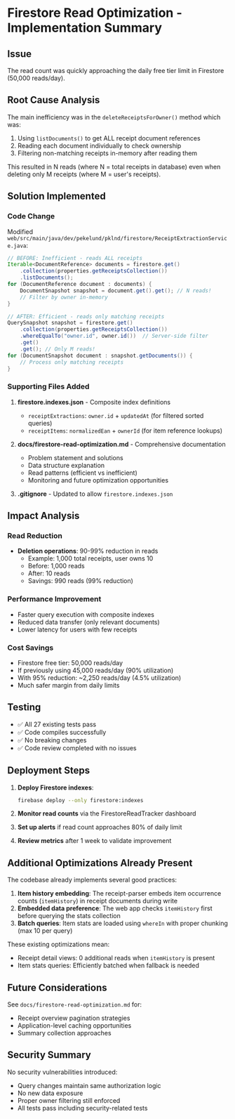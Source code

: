 # Firestore Read Optimization - Implementation Summary

## Issue
The read count was quickly approaching the daily free tier limit in Firestore (50,000 reads/day).

## Root Cause Analysis
The main inefficiency was in the `deleteReceiptsForOwner()` method which was:
1. Using `listDocuments()` to get ALL receipt document references
2. Reading each document individually to check ownership
3. Filtering non-matching receipts in-memory after reading them

This resulted in N reads (where N = total receipts in database) even when deleting only M receipts (where M = user's receipts).

## Solution Implemented

### Code Change
Modified `web/src/main/java/dev/pekelund/pklnd/firestore/ReceiptExtractionService.java`:

```java
// BEFORE: Inefficient - reads ALL receipts
Iterable<DocumentReference> documents = firestore.get()
    .collection(properties.getReceiptsCollection())
    .listDocuments();
for (DocumentReference document : documents) {
    DocumentSnapshot snapshot = document.get().get(); // N reads!
    // Filter by owner in-memory
}

// AFTER: Efficient - reads only matching receipts
QuerySnapshot snapshot = firestore.get()
    .collection(properties.getReceiptsCollection())
    .whereEqualTo("owner.id", owner.id())  // Server-side filter
    .get()
    .get(); // Only M reads!
for (DocumentSnapshot document : snapshot.getDocuments()) {
    // Process only matching receipts
}
```

### Supporting Files Added

1. **firestore.indexes.json** - Composite index definitions
   - `receiptExtractions`: `owner.id` + `updatedAt` (for filtered sorted queries)
   - `receiptItems`: `normalizedEan` + `ownerId` (for item reference lookups)

2. **docs/firestore-read-optimization.md** - Comprehensive documentation
   - Problem statement and solutions
   - Data structure explanation
   - Read patterns (efficient vs inefficient)
   - Monitoring and future optimization opportunities

3. **.gitignore** - Updated to allow `firestore.indexes.json`

## Impact Analysis

### Read Reduction
- **Deletion operations**: 90-99% reduction in reads
  - Example: 1,000 total receipts, user owns 10
  - Before: 1,000 reads
  - After: 10 reads
  - Savings: 990 reads (99% reduction)

### Performance Improvement
- Faster query execution with composite indexes
- Reduced data transfer (only relevant documents)
- Lower latency for users with few receipts

### Cost Savings
- Firestore free tier: 50,000 reads/day
- If previously using 45,000 reads/day (90% utilization)
- With 95% reduction: ~2,250 reads/day (4.5% utilization)
- Much safer margin from daily limits

## Testing
- ✅ All 27 existing tests pass
- ✅ Code compiles successfully
- ✅ No breaking changes
- ✅ Code review completed with no issues

## Deployment Steps

1. **Deploy Firestore indexes**:
   ```bash
   firebase deploy --only firestore:indexes
   ```

2. **Monitor read counts** via the FirestoreReadTracker dashboard

3. **Set up alerts** if read count approaches 80% of daily limit

4. **Review metrics** after 1 week to validate improvement

## Additional Optimizations Already Present

The codebase already implements several good practices:

1. **Item history embedding**: The receipt-parser embeds item occurrence counts (`itemHistory`) in receipt documents during write
2. **Embedded data preference**: The web app checks `itemHistory` first before querying the stats collection
3. **Batch queries**: Item stats are loaded using `whereIn` with proper chunking (max 10 per query)

These existing optimizations mean:
- Receipt detail views: 0 additional reads when `itemHistory` is present
- Item stats queries: Efficiently batched when fallback is needed

## Future Considerations

See `docs/firestore-read-optimization.md` for:
- Receipt overview pagination strategies
- Application-level caching opportunities
- Summary collection approaches

## Security Summary

No security vulnerabilities introduced:
- Query changes maintain same authorization logic
- No new data exposure
- Proper owner filtering still enforced
- All tests pass including security-related tests
